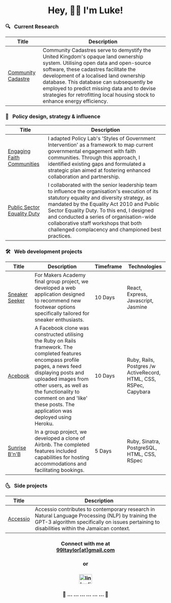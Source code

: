 <h1 align="center">Hey, 👋🏽 I'm Luke!</h1>

### 🔍 &nbsp; Current Research

| Title    | Description |
| -------- | --------|
|[Community Cadastre][7]|Community Cadastres serve to demystify the United Kingdom's opaque land ownership system. Utilising open data and open-source software, these cadastres facilitate the development of a localised land ownership database. This database can subsequently be employed to predict missing data and to devise strategies for retrofitting local housing stock to enhance energy efficiency.|

[7]:https://github.com/99ltaylor/community_cadastre

### 🎨 &nbsp; Policy design, strategy & influence

| Title    | Description |
| -------- | --------|
|[Engaging Faith Communities][4]|I adapted Policy Lab's 'Styles of Government Intervention' as a framework to map current governmental engagement with faith communities. Through this approach, I identified existing gaps and formulated a strategic plan aimed at fostering enhanced collaboration and partnership.|
|[Public Sector Equality Duty][5]|I collaborated with the senior leadership team to influence the organisation's execution of its statutory equality and diversity strategy, as mandated by the Equality Act 2010 and Public Sector Equality Duty. To this end, I designed and conducted a series of organisation-wide collaborative staff workshops that both challenged complacency and championed best practices.|

[4]:https://99ltaylor.github.io/portfolio/#engaging_faith_communities
[5]:https://99ltaylor.github.io/portfolio/#public_sector_equality_duty

### 🛠 &nbsp; Web development projects

| Title    | Description |Timeframe| Technologies| 
| -------- | --------|--------| -------- |
|[Sneaker Seeker][1]|For Makers Academy final group project, we developed a web application designed to recommend new footwear options specifically tailored for sneaker enthusiasts.|10 Days|React, Express, Javascript, Jasmine|
| [Acebook][2]|A Facebook clone was constructed utilising the Ruby on Rails framework. The completed features encompass profile pages, a news feed displaying posts and uploaded images from other users, as well as the functionality to comment on and 'like' these posts. The application was deployed using Heroku.|10 Days|Ruby, Rails, Postgres /w ActiveRecord, HTML, CSS, RSPec, Capybara|
| [Sunrise B'n'B][3]|In a group project, we developed a clone of Airbnb. The completed features included capabilities for hosting accommodations and facilitating bookings.|5 Days|Ruby, Sinatra, PostgreSQL, HTML, CSS, RSpec|

[1]:https://github.com/InfobyAdrienne/Test-React-Express
[2]:https://github.com/99ltaylor/acebook-all-css-no-style
[3]:https://github.com/Ifrahhssn/makersbnb-sunrise-collective

### 🌜 &nbsp; Side projects

| Title    | Description |
| -------- | --------|
|[Accessio][6]|Accessio contributes to contemporary research in Natural Language Processing (NLP) by training the GPT-3 algorithm specifically on issues pertaining to disabilities within the Jamaican context.|

[6]:https://github.com/99ltaylor/Accessio

<h3 align="center">Connect with me at <br> <a href="mailto:99ltaylor@gmail.com">99ltaylor[at]gmail.com</a> </h3>
<h3 align="center">or</h3>
<h3 align="center"><a href="https://www.linkedin.com/in/lukeojtaylor" target="_blank"><img align="center" src="https://cdn.jsdelivr.net/npm/simple-icons@3.0.1/icons/linkedin.svg" alt="linkedin" height="30" width="40" /></a></h3>

<h3 align="center">                🐛     ...   ...   ...   ...   ...   ...   🦋  </h3>
